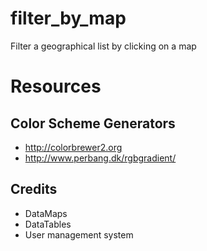 # filter_by_map
Filter a geographical list by clicking on a map

# Resources

## Color Scheme Generators

* http://colorbrewer2.org 
* http://www.perbang.dk/rgbgradient/

## Credits

* DataMaps
* DataTables
* User management system